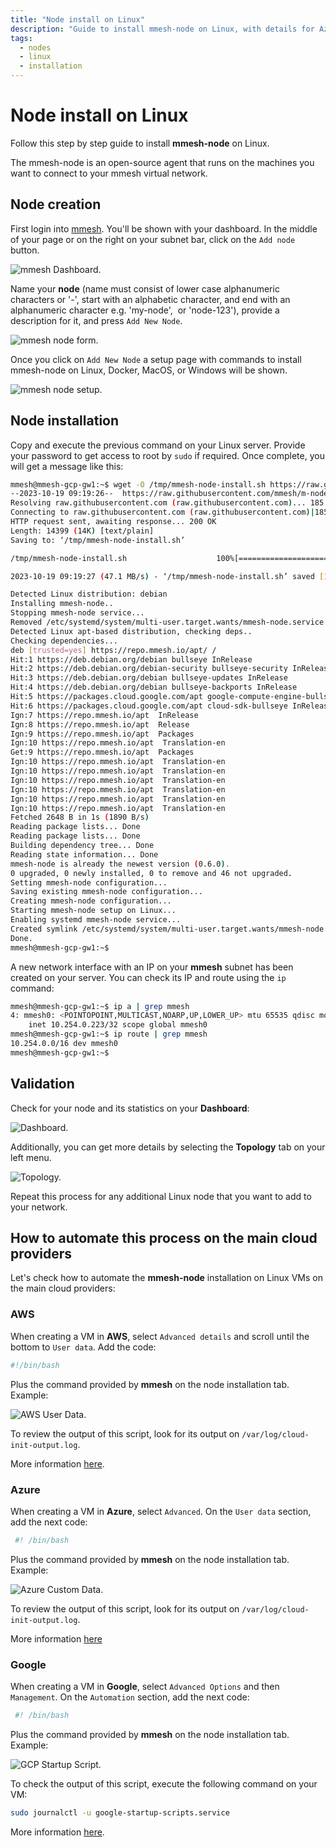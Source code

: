 ```yaml
---
title: "Node install on Linux"
description: "Guide to install mmesh-node on Linux, with details for Azure, AWS and Google."
tags:
  - nodes
  - linux
  - installation
---
```

# Node install on Linux

Follow this step by step guide to install **mmesh-node** on Linux.

The mmesh-node is an open-source agent that runs on the machines you want to connect to your mmesh virtual network.

## Node creation

First login into [mmesh](https://mmesh.io/). You'll be shown with your dashboard. In the middle of your page or on the right on your subnet bar, click on the `Add node` button.

![mmesh Dashboard.](../assets/images/Dashboard-M.png)

Name your **node** (name must consist of lower case alphanumeric characters or '-', start with an alphabetic character, and end with an alphanumeric character e.g. 'my-node',  or 'node-123'), provide a description for it, and press `Add New Node`.

![mmesh node form.](../assets/images/NewNodeForm.png)

Once you click on `Add New Node` a setup page with commands to install mmesh-node on Linux, Docker, MacOS, or Windows will be shown.

![mmesh node setup.](../assets/images/NodeSetup.png)

## Node installation

Copy and execute the previous command on your Linux server. Provide your password to get access to root by `sudo` if required. Once complete, you will get a message like this:

```bash
mmesh@mmesh-gcp-gw1:~$ wget -O /tmp/mmesh-node-install.sh https://raw.githubusercontent.com/mmesh/m-node/master/scripts/install.sh && sudo sh /tmp/mmesh-node-install.sh --token "eyJuZ**************REMOVED******************zo0NDMifQ=="
--2023-10-19 09:19:26--  https://raw.githubusercontent.com/mmesh/m-node/master/scripts/install.sh
Resolving raw.githubusercontent.com (raw.githubusercontent.com)... 185.199.110.133, 185.199.108.133, 185.199.109.133, ...
Connecting to raw.githubusercontent.com (raw.githubusercontent.com)|185.199.110.133|:443... connected.
HTTP request sent, awaiting response... 200 OK
Length: 14399 (14K) [text/plain]
Saving to: ‘/tmp/mmesh-node-install.sh’

/tmp/mmesh-node-install.sh                    100%[=================================================================================================>]  14.06K  --.-KB/s    in 0s      

2023-10-19 09:19:27 (47.1 MB/s) - ‘/tmp/mmesh-node-install.sh’ saved [14399/14399]

Detected Linux distribution: debian
Installing mmesh-node..
Stopping mmesh-node service...
Removed /etc/systemd/system/multi-user.target.wants/mmesh-node.service.
Detected Linux apt-based distribution, checking deps..
Checking dependencies...
deb [trusted=yes] https://repo.mmesh.io/apt/ /
Hit:1 https://deb.debian.org/debian bullseye InRelease
Hit:2 https://deb.debian.org/debian-security bullseye-security InRelease
Hit:3 https://deb.debian.org/debian bullseye-updates InRelease
Hit:4 https://deb.debian.org/debian bullseye-backports InRelease
Hit:5 https://packages.cloud.google.com/apt google-compute-engine-bullseye-stable InRelease
Hit:6 https://packages.cloud.google.com/apt cloud-sdk-bullseye InRelease
Ign:7 https://repo.mmesh.io/apt  InRelease                             
Ign:8 https://repo.mmesh.io/apt  Release
Ign:9 https://repo.mmesh.io/apt  Packages
Ign:10 https://repo.mmesh.io/apt  Translation-en
Get:9 https://repo.mmesh.io/apt  Packages
Ign:10 https://repo.mmesh.io/apt  Translation-en
Ign:10 https://repo.mmesh.io/apt  Translation-en
Ign:10 https://repo.mmesh.io/apt  Translation-en
Ign:10 https://repo.mmesh.io/apt  Translation-en
Ign:10 https://repo.mmesh.io/apt  Translation-en
Ign:10 https://repo.mmesh.io/apt  Translation-en
Fetched 2648 B in 1s (1890 B/s)
Reading package lists... Done
Reading package lists... Done
Building dependency tree... Done
Reading state information... Done
mmesh-node is already the newest version (0.6.0).
0 upgraded, 0 newly installed, 0 to remove and 46 not upgraded.
Setting mmesh-node configuration...
Saving existing mmesh-node configuration...
Creating mmesh-node configuration...
Starting mmesh-node setup on Linux...
Enabling systemd mmesh-node service...
Created symlink /etc/systemd/system/multi-user.target.wants/mmesh-node.service → /etc/systemd/system/mmesh-node.service.
Done.
mmesh@mmesh-gcp-gw1:~$ 
```

A new network interface with an IP on your **mmesh** subnet has been created on your server. You can check its IP and route using the `ip` command:

```bash
mmesh@mmesh-gcp-gw1:~$ ip a | grep mmesh
4: mmesh0: <POINTOPOINT,MULTICAST,NOARP,UP,LOWER_UP> mtu 65535 qdisc mq state UNKNOWN group default qlen 500
    inet 10.254.0.223/32 scope global mmesh0
mmesh@mmesh-gcp-gw1:~$ ip route | grep mmesh
10.254.0.0/16 dev mmesh0 
mmesh@mmesh-gcp-gw1:~$ 
```

## Validation

Check for your node and its statistics on your **Dashboard**:

![Dashboard.](../assets/images/Dashboard-1Node.png)

Additionally, you can get more details by selecting the **Topology** tab on your left menu.

![Topology.](../assets/images/Topology-1Node.png)

Repeat this process for any additional Linux node that you want to add to your network.

## How to automate this process on the main cloud providers

Let's check how to automate the **mmesh-node** installation on Linux VMs on the main cloud providers:

### AWS

When creating a VM in **AWS**, select `Advanced details` and scroll until the bottom to `User data`. Add the code:

```bash
#!/bin/bash
```

 Plus the command provided by **mmesh** on the node installation tab. Example:

![AWS User Data.](../assets/images/AWS-UserData.png)

To review the output of this script, look for its output on `/var/log/cloud-init-output.log`.

 More information [here](https://docs.aws.amazon.com/AWSEC2/latest/UserGuide/user-data.html?icmpid=docs_ec2_console#user-data-shell-scripts).

### Azure

When creating a VM in **Azure**, select `Advanced`. On the `User data` section, add the next code:

```bash
 #! /bin/bash
```

 Plus the command provided by **mmesh** on the node installation tab. Example:

![Azure Custom Data.](../assets/images/Azure-CustomData.png)

To review the output of this script, look for its output on `/var/log/cloud-init-output.log`.

More information [here](https://learn.microsoft.com/en-us/azure/virtual-machines/custom-data)

### Google

When creating a VM in **Google**, select `Advanced Options` and then `Management`. On the `Automation` section, add the next code:

```bash
 #! /bin/bash
```

 Plus the command provided by **mmesh** on the node installation tab. Example:

 ![GCP Startup Script.](../assets/images/GCP-StartupScript.png)

To check the output of this script, execute the following command on your VM:

```bash
sudo journalctl -u google-startup-scripts.service
```

 More information [here](https://cloud.google.com/compute/docs/instances/startup-scripts/linux?authuser=2#console).

